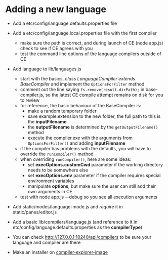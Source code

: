 # Adding a new language

* Add a etc/config/language.defaults.properties file
* Add a etc/config/language.local.properties file with the first compiler
  - make sure the path is correct, and during launch of CE (node app.js) check to see if CE agrees with you
  - test the command line options of the language compilers outside of CE
* Add language to lib/languages.js
  - start with the basics, *class LanguageCompiler extends BaseCompiler* and implement the `OptionsForFilter` method
  - comment out the line saying `fs.remove(result.dirPath);` in base-compiler.js, so the latest CE compile attempt remains on disk for you to review
  - for reference, the basic behaviour of the BaseCompiler is:
     - make a random temporary folder
     - save example.extension to the new folder, the full path to this is the **inputFilename**
     - the **outputFilename** is determined by the `getOutputFilename()` method
     - execute the compiler.exe with the arguments from `OptionsForFilter()` and adding **inputFilename**
  - if the compiler has problems with the defaults, you will have to override the `runCompiler()` method
  - when overriding `runCompiler()`, here are some ideas:
     - set **execOptions.customCwd** parameter if the working directory needs to be somewhere else
     - set **execOptions.env** parameter if the compiler requires special environment variables
     - manipulate **options**, but make sure the user can still add their own arguments in CE
  - test with node app.js --debug so you see all execution arguments

* Add static/modes/language-mode.js and *require* it in static/panes/editor.js

* Add a basic lib/compilers/language.js (and reference to it in etc/config/language.defaults.properties as the **compilerType**)

* You can check http://127.0.0.1:10240/api/compilers to be sure your language and compiler are there

* Make an installer on [compiler-explorer-image](https://github.com/mattgodbolt/compiler-explorer-image)
